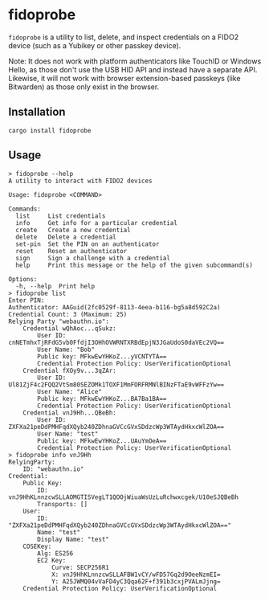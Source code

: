 # fidoprobe

`fidoprobe` is a utility to list, delete, and inspect credentials on a FIDO2 device (such as a Yubikey or other passkey device).

Note: It does not work with platform authenticators like TouchID or Windows Hello, as those don't use the USB HID API and instead have a separate API. Likewise, it will not work with browser extension-based passkeys (like Bitwarden) as those only exist in the browser.

## Installation

```
cargo install fidoprobe
```

## Usage

```
> fidoprobe --help
A utility to interact with FIDO2 devices

Usage: fidoprobe <COMMAND>

Commands:
  list     List credentials
  info     Get info for a particular credential
  create   Create a new credential
  delete   Delete a credential
  set-pin  Set the PIN on an authenticator
  reset    Reset an authenticator
  sign     Sign a challenge with a credential
  help     Print this message or the help of the given subcommand(s)

Options:
  -h, --help  Print help
> fidoprobe list
Enter PIN:
Authenticator: AAGuid(2fc0529f-8113-4eea-b116-bg5a8d592C2a)
Credential Count: 3 (Maximum: 25)
Relying Party "webauthn.io":
    Credential wQhAoc...qSukz:
        User ID: cnNETmhxTjRFdG5vb0FfdjI3OHhOVWRNTXRBdEpjN3JGaUdoS0daVEc2VQ==
        User Name: "Bob"
        Public key: MFkwEwYHKoZ...yVCNTYTA==
        Credential Protection Policy: UserVerificationOptional
    Credential fXOy9v...3qZAr:
        User ID: Ul81ZjF4c2FQQ2VtSm80SEZOMk1TOXF1MmFORFRMNlBINzFTaE9vWFFzYw==
        User Name: "Alice"
        Public key: MFkwEwYHKoZ...BA7Ba1BA==
        Credential Protection Policy: UserVerificationOptional
    Credential vnJ9Hh...QBeBh:
        User ID: ZXFXa21peDdPMHFqdXQyb240ZDhnaGVCcGVxSDdzcWp3WTAydHkxcWlZOA==
        User Name: "test"
        Public key: MFkwEwYHKoZ...UAuYmOeA==
        Credential Protection Policy: UserVerificationOptional
> fidoprobe info vnJ9Hh
RelyingParty:
    ID: "webauthn.io"
Credential:
    Public Key:
        ID: vnJ9HhKLnnzcwSLLAOMGTISVegLT1QOOjWiuaWsUzLuRchwxcgek/U10eSJQBeBh
        Transports: []
    User:
        ID: "ZXFXa21peDdPMHFqdXQyb240ZDhnaGVCcGVxSDdzcWp3WTAydHkxcWlZOA=="
        Name: "test"
        Display Name: "test"
    COSEKey:
        Alg: ES256
        EC2 Key:
            Curve: SECP256R1
            X: vnJ9HhKLnnzcwSLLAFBW1vCY/wFD57Gq2d9OeeNzmEI=
            Y: A25JWMQ04vVaFD4yC3Qqa62F+f391b3cxjPVALmJjng=
    Credential Protection Policy: UserVerificationOptional
```
